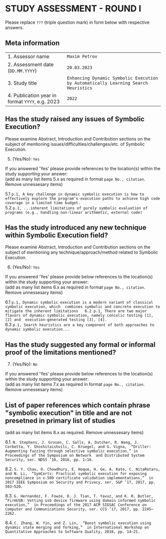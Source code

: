 # STUDY ASSESSMENT - ROUND I

Please replace `???` (triple question mark) in form below with respective answers. 

## Meta information

|                                                 |     |
| ---                                             | --- |
| 1. Assessor name                                | `Maxim Petrov` |
| 2. Assessment date (`DD.MM.YYYY`)               | `20.03.2023`   | 
| 3. Study title                                  | `Enhancing Dynamic Symbolic Execution by Automatically Learning Search Heuristics` |
| 4. Publication year in format `YYYY`, e.g. 2023 | `2022` |
  
## Has the study raised any issues of Symbolic Execution?

Please examine Abstract, Introduction and Contribution sections on the subject of mentioning issues/difficulties/challenges/etc. of 
Symbolic Execution.
  
5. (Yes/No): `Yes`

If you answered 'Yes' please provide references to the location(s) within the study supporting your answer:  
(add as many list items 5.x as required in format `page No., citation`. Remove unnessesary items)

5.1 `p.1, A key challenge in
dynamic symbolic execution is how to effectively explore the program’s execution paths to achieve high code coverage in a limited time
budget.`   
5.2 `p.1, ...inherent limitations of purely symbolic evaluation of programs
(e.g., handling non-linear arithmetic, external code)`  

## Has the study introduced any new technique within Symbolic Execution field?

Please examine Abstract, Introduction and Contribution sections on the subject of mentioning any technique/approach/method related to Symbolic Execution.
  
6. (Yes/No): `Yes`

If you answered 'Yes' please provide below references to the location(s) within the study supporting your answer:  
(add as many list items 6.x as required in format `page No., citation`. Remove unnessesary items)

6.1 `p.1, Dynamic symbolic execution is a modern variant of classical symbolic execution, which 
combines symbolic and concrete execution to mitigate the inherent limitations  
6.2 p.1, There are two major flavors of dynamic symbolic execution, namely concolic testing [1], [2] and 
execution-generated testing [3], [4].`  
6.3 `p.1, Search heuristics are a key component of both approaches to dynamic symbolic execution...`

## Has the study suggested any formal or informal proof of the limitations mentioned?
  
7. (Yes/No): `No`

If you answered 'Yes' please provide below references to the location(s) within the study supporting your answer:  
(add as many list items 7.x as required in format `page No., citation`. Remove unnessesary items)

## List of paper references which contain phrase "symbolic execution" in title and are not presetned in primary list of studies
(add as many list items 8.x as required. Remove unnessesary items)

8.1. `N. Stephens, J. Grosen, C. Salls, A. Dutcher, R. Wang, J. Corbetta, Y. Shoshitaishvili, C. Kruegel, and G. Vigna, 
“Driller: Augmenting fuzzing through selective symbolic execution,” in Proceedings of the Symposium on Network 
and Distributed System Security, ser. NDSS ’16, 2016, pp. 1–16.`

8.2. `S. Y. Chau, O. Chowdhury, E. Hoque, H. Ge, A. Kate, C. NitaRotaru, and N. Li, 
“SymCerts: Practical symbolic execution for exposing noncompliance in x.509 certificate validation implementations,” 
in 2017 IEEE Symposium on Security and Privacy, ser. S&P ’17, 2017, pp. 503–520.`

8.3. `G. Hernandez, F. Fowze, D. J. Tian, T. Yavuz, and K. R. Butler, 
“FirmUSB: Vetting usb device firmware using domain informed symbolic execution,” 
in Proceedings of the 2017 ACM SIGSAC Conference on Computer and Communications Security, ser. CCS ’17, 2017, pp. 2245–2262.`

8.4. `C. Zhang, W. Yin, and Z. Lin, 
“Boost symbolic execution using dynamic state merging and forking,” 
in International Workshop on Quantitative Approaches to Software Quality, 2018, pp. 14–21.`
